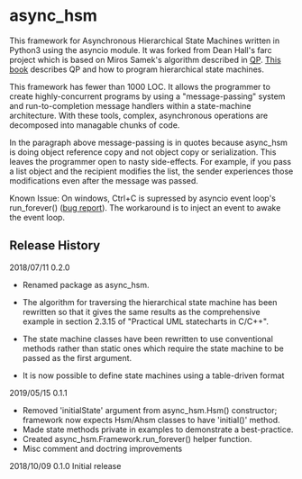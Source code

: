 # async_hsm

This framework for Asynchronous Hierarchical State Machines written in Python3 using 
the asyncio module. It was forked from Dean Hall's farc project which is based on 
Miros Samek's algorithm described in [QP](www.state-machine.com).
[This book](https://newcontinuum.dl.sourceforge.net/project/qpc/doc/PSiCC2.pdf)
describes QP and how to program hierarchical state machines.

This framework has fewer than 1000 LOC.  It allows the programmer to create
highly-concurrent programs by using a "message-passing" system and
run-to-completion message handlers within a state-machine architecture.
With these tools, complex, asynchronous operations are decomposed
into managable chunks of code.

In the paragraph above message-passing is in quotes because async_hsm is doing
object reference copy and not object copy or serialization.
This leaves the programmer open to nasty side-effects.
For example, if you pass a list object and the recipient modifies the list,
the sender experiences those modifications even after the message was passed.

Known Issue: On windows, Ctrl+C is supressed by asyncio event loop's
run_forever() ([bug report](https://bugs.python.org/issue23057)).
The workaround is to inject an event to awake the event loop.


## Release History

2018/07/11  0.2.0
- Renamed package as async_hsm. 

- The algorithm for traversing the hierarchical state machine has been 
  rewritten so that it gives the same results as the comprehensive example
  in section 2.3.15 of "Practical UML statecharts in C/C++".

- The state machine classes have been rewritten to use conventional methods 
  rather than static ones which require the state machine to be passed as 
  the first argument.

- It is now possible to define state machines using a table-driven format

2019/05/15  0.1.1
- Removed 'initialState' argument from async_hsm.Hsm() constructor;
  framework now expects Hsm/Ahsm classes to have 'initial()' method.
- Made state methods private in examples to demonstrate a best-practice.
- Created async_hsm.Framework.run_forever() helper function.
- Misc comment and doctring improvements

2018/10/09  0.1.0   Initial release

